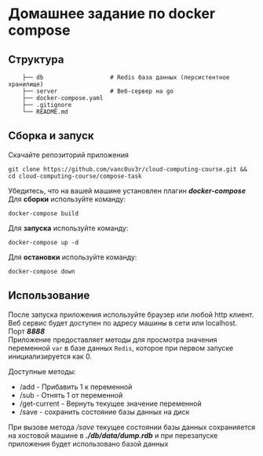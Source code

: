 # Домашнее задание по docker compose



## Структура
```
    ├── db                   # Redis база данных (персистентное хранилище)
    ├── server               # Веб-сервер на go
    ├── docker-compose.yaml                  
    ├── .gitignore           
    └── README.md
```

## Сборка и запуск
Скачайте репозиторий приложения
```
git clone https://github.com/vanc0uv3r/cloud-computing-course.git && cd cloud-computing-course/compose-task
```
Убедитесь, что на вашей машине установлен плагин **_docker-compose_**    
Для **сборки** используйте команду:  
```
docker-compose build
```      
Для **запуска** используйте команду:     
```
docker-compose up -d
```

Для **остановки** используйте команду:     
```
docker-compose down
```


## Использование
После запуска приложения используйте браузер или любой http клиент. Веб сервис будет доступен по адресу машины в сети или localhost. Порт **_8888_**    
Приложение предоставляет методы для просмотра значения переменной `var` в базе данных `Redis`, которое при первом запуске инициализируется как 0.

Доступные методы:
- /add - Прибавить 1 к переменной
- /sub - Отнять 1 от переменной
- /get-current - Вернуть текущее значение переменной
- /save - сохранить состояние базы данных на диск

При вызове метода _/save_ текущее состоянии базы данных сохранияется на хостовой машине в **_./db/data/dump.rdb_** и 
при перезапуске приложения будет использовано базой данных

